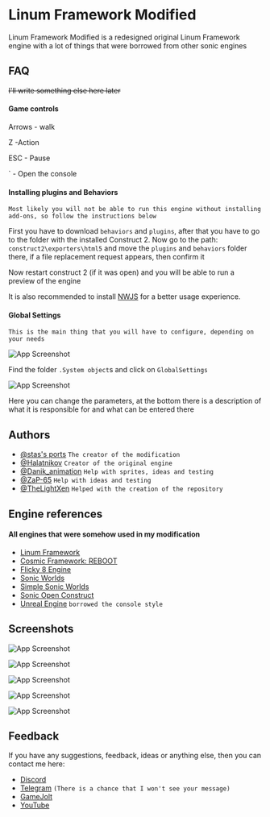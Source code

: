 
# Linum Framework Modified

Linum Framework Modified is a redesigned original Linum Framework engine with a lot of things that were borrowed from other sonic engines


## FAQ

~~I'll write something else here later~~


#### Game controls

Arrows - walk

Z -Action

ESC - Pause

` - Open the console

#### Installing plugins and Behaviors
`Most likely you will not be able to run this engine without installing add-ons, so follow the instructions below`

First you have to download `behaviors` and `plugins`, after that you have to go to the folder with the installed Construct 2. Now go to the path: `construct2\exporters\html5` and move the `plugins` and `behaviors` folder there, if a file replacement request appears, then confirm it

 Now restart construct 2 (if it was open) and you will be able to run a preview of the engine

 It is also recommended to install [NWJS](https://www.construct.net/en/construct-2/nwjs) for a better usage experience.
 #### Global Settings
`This is the main thing that you will have to configure, depending on your needs`

![App Screenshot](https://cdn.discordapp.com/attachments/856267195893153833/1080268419355652116/image.png)

Find the folder `.System object`s and click on `GlobalSettings`

![App Screenshot](https://cdn.discordapp.com/attachments/856267195893153833/1080268993270644879/image.png)

Here you can change the parameters, at the bottom there is a description of what it is responsible for and what can be entered there


## Authors

- [@stas's ports](https://gamejolt.com/@stas_ports) `The creator of the modification`
- [@Halatnikov](https://gamejolt.com/@Halatnikov)  `Creator of the original engine`
- [@Danik_animation](https://gamejolt.com/@Danik_animation)  `Help with sprites, ideas and testing`
- [@ZaP-65](https://gamejolt.com/@ZaP-65)  `Help with ideas and testing`
- [@TheLightXen](https://gamejolt.com/@everypony)  `Helped with the creation of the repository`



## Engine references

#### All engines that were somehow used in my modification


- [Linum Framework](https://gamejolt.com/games/linum-framework/513673) 
- [Cosmic Framework: REBOOT](https://gamejolt.com/games/CosmicReboot/593802) 
- [Flicky 8 Engine](https://github.com/John-Kun/Flicky-8-Engine) 
- [Sonic Worlds](https://info.sonicretro.org/Sonic_Worlds) 
- [Simple Sonic Worlds](https://forums.sonicretro.org/index.php?threads/simple-sonic-worlds.36075/) 
- [Sonic Open Construct](https://www.construct.net/en/free-online-games/sonic-open-construct-17757/play) 
- [Unreal Engine](https://www.unrealengine.com/en-US) `borrowed the console style`
## Screenshots

![App Screenshot](https://cdn.discordapp.com/attachments/856267195893153833/1080253907403538432/1.png)

![App Screenshot](https://cdn.discordapp.com/attachments/856267195893153833/1080253914475155476/image.png)

![App Screenshot](https://cdn.discordapp.com/attachments/856267195893153833/1080254303782060112/3.png)

![App Screenshot](https://cdn.discordapp.com/attachments/856267195893153833/1080254619445375026/test.png)

![App Screenshot](https://cdn.discordapp.com/attachments/856267195893153833/1080254834642518087/test_1.png)


## Feedback

If you have any suggestions, feedback, ideas or anything else, then you can contact me here:


- [Discord](https://discordapp.com/users/856243776863731723/)
- [Telegram](https://t.me/SpyDillon)  `(There is a chance that I won't see your message)`
- [GameJolt](https://gamejolt.com/@stas_ports)
- [YouTube](https://www.youtube.com/channel/UC1vIRUxLINoL7pMIqIh-PkQ)